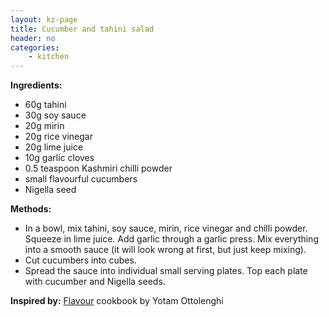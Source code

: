 ```yaml
---
layout: kz-page
title: Cucumber and tahini salad
header: no
categories:
    - kitchen
---
```


**Ingredients:**

* 60g tahini
* 30g soy sauce
* 20g mirin
* 20g rice vinegar
* 20g lime juice
* 10g garlic cloves
* 0.5 teaspoon Kashmiri chilli powder
<nbsp></nbsp>
* small flavourful cucumbers
* Nigella seed

**Methods:**

* In a bowl, mix tahini, soy sauce, mirin, rice vinegar and chilli powder. Squeeze in lime juice. Add garlic through a garlic press. Mix everything into a smooth sauce (it will look wrong at first, but just keep mixing).
* Cut cucumbers into cubes.
* Spread the sauce into individual small serving plates. Top each plate with cucumber and Nigella seeds.

**Inspired by:** [Flavour](https://www.penguin.co.uk/books/111/1116203/ottolenghi-flavour/9781785038938.html) cookbook by Yotam Ottolenghi
